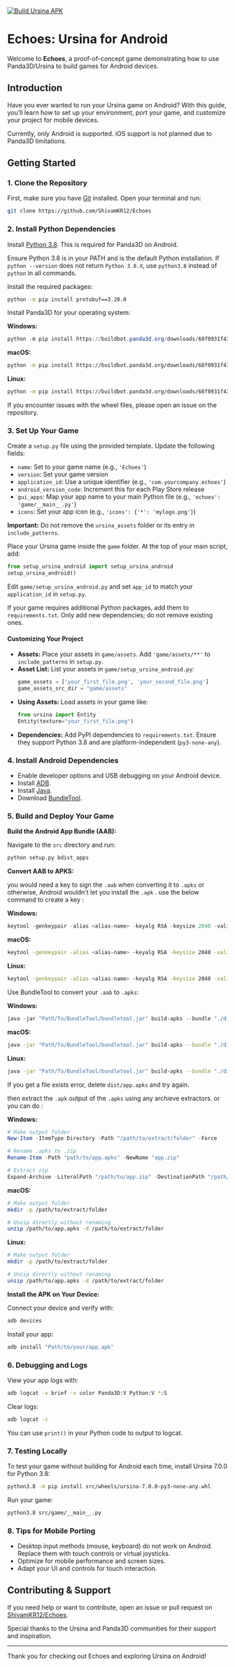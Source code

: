 [![Build Ursina APK](https://github.com/ShivamKR12/Echoes/actions/workflows/build-apk.yml/badge.svg)](https://github.com/ShivamKR12/Echoes/actions/workflows/build-apk.yml)

# Echoes: Ursina for Android

Welcome to **Echoes**, a proof-of-concept game demonstrating how to use Panda3D/Ursina to build games for Android devices.

## Introduction

Have you ever wanted to run your Ursina game on Android? With this guide, you’ll learn how to set up your environment, port your game, and customize your project for mobile devices.

Currently, only Android is supported. iOS support is not planned due to Panda3D limitations.

## Getting Started

### 1. Clone the Repository

First, make sure you have [Git](https://git-scm.com/downloads) installed. Open your terminal and run:

```bash
git clone https://github.com/ShivamKR12/Echoes
```

### 2. Install Python Dependencies

Install [Python 3.8](https://www.python.org/downloads/release/python-380/). This is required for Panda3D on Android.

Ensure Python 3.8 is in your PATH and is the default Python installation. If `python --version` does not return `Python 3.8.X`, use `python3.8` instead of `python` in all commands.

Install the required packages:

```bash
python -m pip install protobuf==3.20.0
```

Install Panda3D for your operating system:

**Windows:**
```powershell
python -m pip install https://buildbot.panda3d.org/downloads/68f0931f43284345893a90d5bba9ba5df8aa53bb/panda3d-1.11.0.dev2480-cp38-cp38-win_amd64.whl
```

**macOS:**
```zsh
python -m pip install https://buildbot.panda3d.org/downloads/68f0931f43284345893a90d5bba9ba5df8aa53bb/panda3d-1.11.0.dev2480-cp38-cp38-macosx_10_9_x86_64.whl
```

**Linux:**
```bash
python -m pip install https://buildbot.panda3d.org/downloads/68f0931f43284345893a90d5bba9ba5df8aa53bb/panda3d-1.11.0.dev2480-cp38-cp38-manylinux2010_x86_64.whl
```

If you encounter issues with the wheel files, please open an issue on the repository.

### 3. Set Up Your Game

Create a `setup.py` file using the provided template. Update the following fields:

- `name`: Set to your game name (e.g., `'Echoes'`)
- `version`: Set your game version
- `application_id`: Use a unique identifier (e.g., `'com.yourcompany.echoes'`)
- `android_version_code`: Increment this for each Play Store release
- `gui_apps`: Map your app name to your main Python file (e.g., `'echoes': 'game/__main__.py'`)
- `icons`: Set your app icon (e.g., `'icons': {'*': 'mylogo.png'}`)

**Important:** Do not remove the `ursina_assets` folder or its entry in `include_patterns`.

Place your Ursina game inside the `game` folder. At the top of your main script, add:

```python
from setup_ursina_android import setup_ursina_android
setup_ursina_android()
```

Edit `game/setup_ursina_android.py` and set `app_id` to match your `application_id` in `setup.py`.

If your game requires additional Python packages, add them to `requirements.txt`. Only add new dependencies; do not remove existing ones.

#### Customizing Your Project

- **Assets:** Place your assets in `game/assets`. Add `'game/assets/**'` to `include_patterns` in `setup.py`.
- **Asset List:** List your assets in `game/setup_ursina_android.py`:
    ```python
    game_assets = ['your_first_file.png', 'your_second_file.png']
    game_assets_src_dir = "game/assets"
    ```
- **Using Assets:** Load assets in your game like:
    ```python
    from ursina import Entity
    Entity(texture="your_first_file.png")
    ```
- **Dependencies:** Add PyPI dependencies to `requirements.txt`. Ensure they support Python 3.8 and are platform-independent (`py3-none-any`).

### 4. Install Android Dependencies

- Enable developer options and USB debugging on your Android device.
- Install [ADB](https://www.xda-developers.com/install-adb-windows-macos-linux/).
- Install [Java](https://www.oracle.com/java/technologies/downloads/).
- Download [BundleTool](https://github.com/google/bundletool/releases).

### 5. Build and Deploy Your Game

**Build the Android App Bundle (AAB):**

Navigate to the `src` directory and run:

```bash
python setup.py bdist_apps
```

**Convert AAB to APKS:**

you would need a key to sign the `.aab` when converting it to `.apks` or otherwise, Android wouldn't let you install the `.apk` . use the below command to create a key :

**Windows:**
```powershell
keytool -genkeypair -alias <alias-name> -keyalg RSA -keysize 2048 -validity 10000 -keystore <keystore-name.keystore> -storepass "your_keystore_password" -keypass "your_key_password" -dname "CN=YourName, OU=YourUnit, O=YourOrg, L=YourCity, ST=YourState, C=YourCountry"
```

**macOS:**
```zsh
keytool -genkeypair -alias <alias-name> -keyalg RSA -keysize 2048 -validity 10000 -keystore <keystore-name.keystore> -storepass "your_keystore_password" -keypass "your_key_password" -dname "CN=YourName, OU=YourUnit, O=YourOrg, L=YourCity, ST=YourState, C=YourCountry"
```

**Linux:**
```bash
keytool -genkeypair -alias <alias-name> -keyalg RSA -keysize 2048 -validity 10000 -keystore <keystore-name.keystore> -storepass "your_keystore_password" -keypass "your_key_password" -dname "CN=YourName, OU=YourUnit, O=YourOrg, L=YourCity, ST=YourState, C=YourCountry"
```

Use BundleTool to convert your `.aab` to `.apks`:

**Windows:**
```powershell
java -jar "Path/To/BundleTool/bundletool.jar" build-apks --bundle "./dist/app-release.aab" --output "./dist/app.apks"  --ks "Path/To/Your-keystore.keystore" --ks-pass pass:your_keystore_password --ks-key-alias <alias-name> --key-pass pass:your_keystore_password --mode universal --verbose
```

**macOS:**
```zsh
java -jar "Path/To/BundleTool/bundletool.jar" build-apks --bundle "./dist/app-release.aab" --output "./dist/app.apks"  --ks "Path/To/Your-keystore.keystore" --ks-pass pass:your_keystore_password --ks-key-alias <alias-name> --key-pass pass:your_keystore_password --mode universal --verbose
```

**Linux:**
```bash
java -jar "Path/To/BundleTool/bundletool.jar" build-apks --bundle "./dist/app-release.aab" --output "./dist/app.apks"  --ks "Path/To/Your-keystore.keystore" --ks-pass pass:your_keystore_password --ks-key-alias <alias-name> --key-pass pass:your_keystore_password --mode universal --verbose
```

If you get a file exists error, delete `dist/app.apks` and try again.

then extract the `.apk` output of the `.apks` using any archieve extractors. or you can do :

**Windows:**
```powershell
# Make output folder
New-Item -ItemType Directory -Path "/path/to/extract/folder" -Force

# Rename .apks to .zip
Rename-Item -Path "path/to/app.apks" -NewName "app.zip"

# Extract zip
Expand-Archive -LiteralPath "/path/to/app.zip" -DestinationPath "/path/to/extract/folder" -Force
```

**macOS:**
```zsh
# Make output folder
mkdir -p /path/to/extract/folder

# Unzip directly without renaming
unzip /path/to/app.apks -d /path/to/extract/folder
```

**Linux:**
```bash
# Make output folder
mkdir -p /path/to/extract/folder

# Unzip directly without renaming
unzip /path/to/app.apks -d /path/to/extract/folder
```

**Install the APK on Your Device:**

Connect your device and verify with:

```bash
adb devices
```

Install your app:

```bash
adb install "Path/to/your/app.apk"
```

### 6. Debugging and Logs

View your app logs with:

```bash
adb logcat -v brief -v color Panda3D:V Python:V *:S
```

Clear logs:

```bash
adb logcat -c
```

You can use `print()` in your Python code to output to logcat.

### 7. Testing Locally

To test your game without building for Android each time, install Ursina 7.0.0 for Python 3.8:

```bash
python3.8 -m pip install src/wheels/ursina-7.0.0-py3-none-any.whl
```

Run your game:

```bash
python3.8 src/game/__main__.py
```

### 8. Tips for Mobile Porting

- Desktop input methods (mouse, keyboard) do not work on Android. Replace them with touch controls or virtual joysticks.
- Optimize for mobile performance and screen sizes.
- Adapt your UI and controls for touch interaction.

## Contributing & Support

If you need help or want to contribute, open an issue or pull request on [ShivamKR12/Echoes](https://github.com/ShivamKR12/Echoes).

Special thanks to the Ursina and Panda3D communities for their support and inspiration.

---

Thank you for checking out Echoes and exploring Ursina on Android!